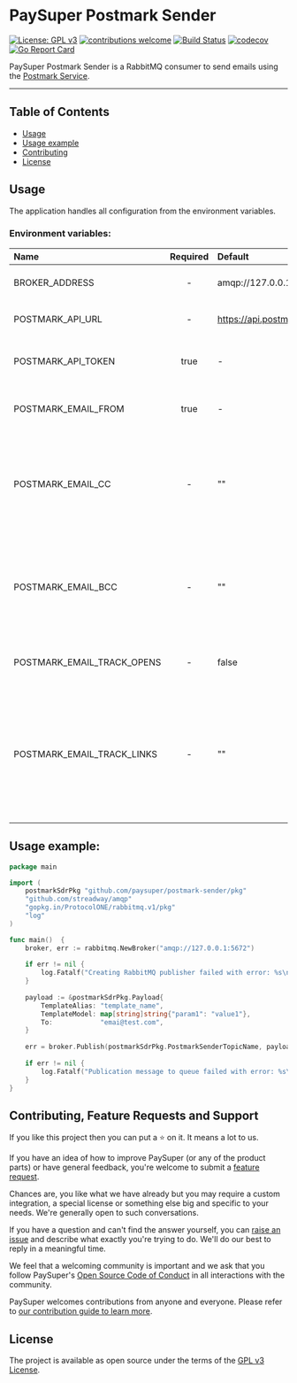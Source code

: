 # PaySuper Postmark Sender

[![License: GPL v3](https://img.shields.io/badge/License-GPLv3-brightgreen.svg)](https://www.gnu.org/licenses/gpl-3.0)
[![contributions welcome](https://img.shields.io/badge/contributions-welcome-brightgreen.svg?style=flat)](https://github.com/paysuper/postmark-sender/issues)
[![Build Status](https://travis-ci.org/paysuper/postmark-sender.svg?branch=master)](https://travis-ci.org/paysuper/postmark-sender) 
[![codecov](https://codecov.io/gh/paysuper/postmark-sender/branch/master/graph/badge.svg)](https://codecov.io/gh/paysuper/postmark-sender)
[![Go Report Card](https://goreportcard.com/badge/github.com/paysuper/postmark-sender)](https://goreportcard.com/report/github.com/paysuper/postmark-sender)

PaySuper Postmark Sender is a RabbitMQ consumer to send emails using the [Postmark Service](https://postmarkapp.com).

***

## Table of Contents

- [Usage](#usage)
- [Usage example](#usage-example)
- [Contributing](#contributing-feature-requests-and-support)
- [License](#license)

## Usage

The application handles all configuration from the environment variables.

### Environment variables:

| Name                            | Required | Default                                        | Description                                                                                                                             |
|:--------------------------------|:--------:|:-----------------------------------------------|:----------------------------------------------------------------------------------------------------------------------------------------|
| BROKER_ADDRESS                  | -        | amqp://127.0.0.1:5672                          | The RabbitMQ URL address.                                                                                                                    |
| POSTMARK_API_URL                | -        | https://api.postmarkapp.com/email/withTemplate | The Postmark API URL.                                                                                                                        |
| POSTMARK_API_TOKEN              | true     | -                                              | The Postmark API security token.                                                                                                             |
| POSTMARK_EMAIL_FROM             | true     | -                                              | The sender email to send emails to users.                                                                                                    |
| POSTMARK_EMAIL_CC               | -        | ""                                             | The CC recipient email address. Multiple addresses are comma separated. Max 50.                                                              |
| POSTMARK_EMAIL_BCC              | -        | ""                                             | The BCC recipient email address. Multiple addresses are comma separated. Max 50.                                                             |
| POSTMARK_EMAIL_TRACK_OPENS      | -        | false                                          | Activate the open tracking for all emails.                                                                                                   |
| POSTMARK_EMAIL_TRACK_LINKS      | -        | ""                                             | Activate the link tracking for links in the HTML or Text bodies of this email. Possible options: None, HtmlAndText, HtmlOnly, TextOnly.      |

## Usage example:

```go
package main

import (
    postmarkSdrPkg "github.com/paysuper/postmark-sender/pkg"
    "github.com/streadway/amqp"
    "gopkg.in/ProtocolONE/rabbitmq.v1/pkg"
    "log"
)

func main()  {
    broker, err := rabbitmq.NewBroker("amqp://127.0.0.1:5672")
    
    if err != nil {
        log.Fatalf("Creating RabbitMQ publisher failed with error: %s\n", err)
    }
    
    payload := &postmarkSdrPkg.Payload{
        TemplateAlias: "template_name",
        TemplateModel: map[string]string{"param1": "value1"},
        To:            "emai@test.com",
    }
    
    err = broker.Publish(postmarkSdrPkg.PostmarkSenderTopicName, payload, amqp.Table{})
    
    if err != nil {
        log.Fatalf("Publication message to queue failed with error: %s\n", err)
    }
}
```

## Contributing, Feature Requests and Support

If you like this project then you can put a ⭐ on it. It means a lot to us.

If you have an idea of how to improve PaySuper (or any of the product parts) or have general feedback, you're welcome to submit a [feature request](../../issues/new?assignees=&labels=&template=feature_request.md&title=).

Chances are, you like what we have already but you may require a custom integration, a special license or something else big and specific to your needs. We're generally open to such conversations.

If you have a question and can't find the answer yourself, you can [raise an issue](../../issues/new?assignees=&labels=&template=issue--support-request.md&title=I+have+a+question+about+<this+and+that>+%5BSupport%5D) and describe what exactly you're trying to do. We'll do our best to reply in a meaningful time.

We feel that a welcoming community is important and we ask that you follow PaySuper's [Open Source Code of Conduct](https://github.com/paysuper/code-of-conduct/blob/master/README.md) in all interactions with the community.

PaySuper welcomes contributions from anyone and everyone. Please refer to [our contribution guide to learn more](CONTRIBUTING.md).

## License

The project is available as open source under the terms of the [GPL v3 License](https://www.gnu.org/licenses/gpl-3.0).